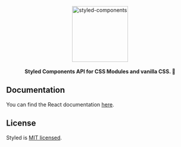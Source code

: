 <div align="center">
  <img 
    alt="styled-components" 
    src="https://raw.githubusercontent.com/styled-components/brand/master/styled-components.png" height="150px" />
</div>

<br />
<div align="center">
  <strong>Styled Components API for CSS Modules and vanilla CSS. 💅</strong>
</div>

## Documentation

You can find the React documentation [here](link).

## License

Styled is [MIT licensed](./LICENSE).
